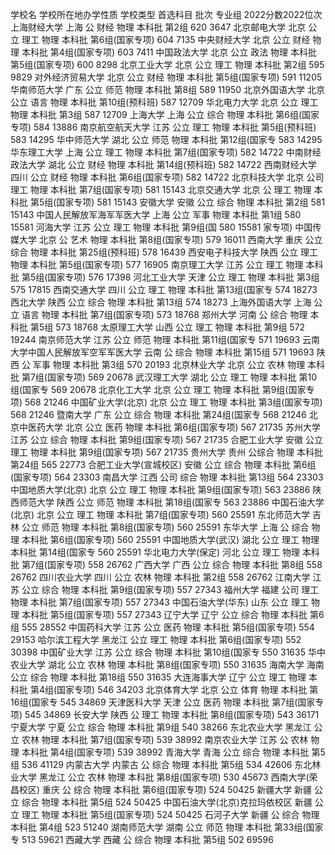 
学校名  学校所在地办学性质  学校类型  首选科目  批次  专业组  2022分数2022位次
上海财经大学  上海  公  财经  物理  本科批  第2组  620  3647
北京邮电大学  北京  公立  理工  物理  本科批  第6组(国家专项)  604  7135
中央财经大学  北京  公立  财经  物理  本科批  第4组(国家专项)  603  7411
中国政法大学  北京  公立  政法  物理  本科批  第5组(国家专项)  600  8298
北京工业大学  北京  公立  理工  物理  本科批  第2组  595  9829
对外经济贸易大学  北京  公立  财经  物理  本科批  第5组(国家专项)  591  11205
华南师范大学  广东  公立  师范  物理  本科批  第8组  589  11950
北京外国语大学  北京  公立  语言  物理  本科批  第10组(预科班)  587  12709
华北电力大学  北京  公立  理工  物理  本科批  第3组  587  12709
上海大学  上海  公立  综合  物理  本科批  第6组(国家专项)  584  13886
南京航空航天大学  江苏  公立  理工  物理  本科批  第5组(预科班)  583  14295
华中师范大学  湖北  公立  师范  物理  本科批  第12组(国家专  583  14295
华东理工大学  上海  公立  理工  物理  本科批  第7组(国家专项)  582  14722
中南财经政法大学  湖北  公立  财经  物理  本科批  第14组(预科班)  582  14722
西南财经大学  四川  公立  财经  物理  本科批  第6组(国家专项)  582  14722
北京科技大学  北京  公司  理工  物理  本科批  第7组(国家专项)  581  15143
北京交通大学  北京  公  理工  物理  本科批  第5组(国家专项)  581  15143
安徽大学  安徽  公立  综合  物理  本科批  第2组  581  15143
中国人民解放军海军军医大学 上海  公立  军事  物理  本科批  第1组  580  15581
河海大学  江苏  公立  理工  物理  本科批  第9组(国  580  15581  家专项)
中国传媒大学  北京  公  艺术  物理  本科批  第8组(国家专项)  579  16011
西南大学  重庆  公立  综合  物理  本科批  第25组(预科班)  578  16439
西安电子科技大学  陕西  公立  理工  物理  本科批  第5组(国家专项)  577  16905
南京理工大学  江苏  公立  理工  物理  本科批  第5组(国家专项)  576  17398
河北工业大学  天津  公立  理工  物理  本科批  第3组  575  17815
西南交通大学  四川  公立  理工  物理  本科批  第13组(国家专  574  18273
西北大学  陕西  公立  综合  物理  本科批  第13组  574  18273
上海外国语大学  上海  公立  语言  物理  本科批  第7组(国家专项)  573  18768
郑州大学  河南  公  综合  物理  本科批  第5组  573  18768
太原理工大学  山西  公立  理工  物理  本科批  第9组  572  19244
南京师范大学  江苏  公立  师范  物理  本科批  第11组(国家专  571  19693
    云南大学中国人民解放军空军军医大学  云南  公  综合  物理  本科批  第15组  571  19693  陕西  公  军事  物理  本科批  第3组  570  20193
北京林业大学  北京  公立  农林  物理  本科批  第7组(国家专项)  569  20678
武汉理工大学  湖北  公立  理工  物理  本科批  第10组(国家专  569  20678
北京化工大学  北京  公立  理工  物理  本科批  第9组(国家专项)  568  21246
中国矿业大学(北京)  北京  公立  理工  物理  本科批  第3组(国家专项)  568  21246
暨南大学  广东  公立  综合  物理  本科批  第24组(国家专  568  21246
北京中医药大学  北京  公立  医药  物理  本科批  第6组(国家专项)  567  21735
苏州大学  江苏  公立  综合  物理  本科批  第9组(国家专项)  567  21735
合肥工业大学  安徽  公立  理工  物理  本科批  第9组(国家专项)  567  21735
贵州大学  贵州  公综合  物理  本科批  第24组  565  22773
合肥工业大学(宣城校区)  安徽  公立  综合  物理  本科批  第6组(国家专项)  564  23303
南昌大学  江西  公司  综合  物理  本科批  第13组  564  23303
中国地质大学(北京)  北京  公立  理工  物理  本科批  第9组(国家专项)  563  23886
陕西师范大学  陕西  公立  师范  物理  本科批  第18组(国家专  563  23886
中国石油大学(北京)  北京  公立  理工  物理  本科批  第7组(国家专项)  560  25591
东北师范大学  吉林  公立  师范  物理  本科批  第8组(国家专项)  560  25591
东华大学  上海  公  综合  物理  本科批  第6组(国家专项)  560  25591
中国地质大学(武汉)  湖北  公立  理工  物理  本科批  第14组(国家专  560  25591
华北电力大学(保定)  河北  公立  理工  物理  本科批  第7组(国家专项)  558  26762
广西大学  广西  公立  综合  物理  本科批  第8组  558  26762
四川农业大学  四川  公立  农林  物理  本科批  第2组  558  26762
江南大学  江苏  公立  综合  物理  本科批  第9组(国家专项)  557  27343
福州大学  福建  公司  理工  物理  本科批  第7组(国家专项)  557  27343
中国石油大学(华东)  山东  公立  理工  物理  本科批  第5组(国家专项)  557  27343
辽宁大学  辽宁  公立  综合  物理  本科批  第6组  555  28552
中国药科大学  江苏  公立  医药  物理  本科批  第5组(国家专项)  554  29153
哈尔滨工程大学  黑龙江  公立  理工  物理  本科批  第6组(国家专项)  552  30398
中国矿业大学  江苏  公立  综合  物理  本科批  第10组(国家专  550  31635
华中农业大学  湖北  公立  农林  物理  本科批  第8组(国家专项)  550  31635
海南大学  海南  公立  综合  物理  本科批  第18组  550  31635
大连海事大学  辽宁  公立  理工  物理  本科批  第4组(国家专项)  546  34203
北京体育大学  北京  公立  体育  物理  本科批  第16组(国家专  545  34869
天津医科大学  天津  公立  医药  物理  本科批  第7组(国家专项)  545  34869
长安大学  陕西  公  理工  物理  本科批  第8组(国家专项)  543  36171
宁夏大学  宁夏  公立  综合  物理  本科批  第9组  540  38266
东北农业大学  黑龙江  公立  农林  物理  本科批  第7组(国家专项)  539  38992
南京农业大学  江苏  公  农林  物理  本科批  第4组(国家专项)  539  38992
青海大学  青海  公立  综合  物理  本科批  第5组  536  41129
内蒙古大学  内蒙古  公  综合  物理  本科批  第5组  534  42606
东北林业大学  黑龙江  公立  农林  物理  本科批  第8组(国家专项)  530  45673
西南大学(荣昌校区)  重庆  公  综合  物理  本科批  第6组(国家专项)  524  50425
新疆大学  新疆  公立  综合  物理  本科批  第5组  524  50425
中国石油大学(北京)克拉玛依校区  新疆  公立  理工  物理  本科批  第5组(国家专项)  524  50425
石河子大学  新疆  公  综合  物理  本科批  第4组  523  51240
湖南师范大学  湖南  公立  师范  物理  本科批  第33组(国家专  513  59621
西藏大学  西藏  公  综合  物理  本科批  第5组  502  69596
